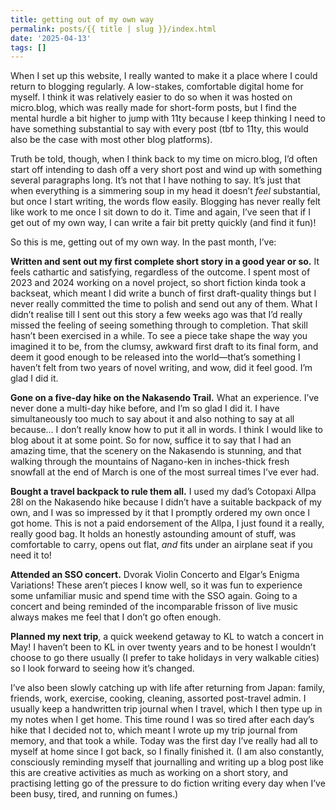 ```yaml
---
title: getting out of my own way
permalink: posts/{{ title | slug }}/index.html
date: '2025-04-13'
tags: []
---
```


When I set up this website, I really wanted to make it a place where I could return to blogging regularly. A low-stakes, comfortable digital home for myself. I think it was relatively easier to do so when it was hosted on micro.blog, which was really made for short-form posts, but I find the mental hurdle a bit higher to jump with 11ty because I keep thinking I need to have something substantial to say with every post (tbf to 11ty, this would also be the case with most other blog platforms). 

Truth be told, though, when I think back to my time on micro.blog, I’d often start off intending to dash off a very short post and wind up with something several paragraphs long. It’s not that I have nothing to say. It’s just that when everything is a simmering soup in my head it doesn’t *feel* substantial, but once I start writing, the words flow easily. Blogging has never really felt like work to me once I sit down to do it. Time and again, I’ve seen that if I get out of my own way, I can write a fair bit pretty quickly (and find it fun)!

So this is me, getting out of my own way. In the past month, I’ve:

**Written and sent out my first complete short story in a good year or so.** It feels cathartic and satisfying, regardless of the outcome. I spent most of 2023 and 2024 working on a novel project, so short fiction kinda took a backseat, which meant I did write a bunch of first draft-quality things but I never really committed the time to polish and send out any of them. What I didn’t realise till I sent out this story a few weeks ago was that I’d really missed the feeling of seeing something through to completion. That skill hasn’t been exercised in a while. To see a piece take shape the way you imagined it to be, from the clumsy, awkward first draft to its final form, and deem it good enough to be released into the world—that’s something I haven’t felt from two years of novel writing, and wow, did it feel good. I’m glad I did it.

**Gone on a five-day hike on the Nakasendo Trail.** What an experience. I’ve never done a multi-day hike before, and I’m so glad I did it. I have simultaneously too much to say about it and also nothing to say at all because… I don’t really know how to put it all in words. I think I would like to blog about it at some point. So for now, suffice it to say that I had an amazing time, that the scenery on the Nakasendo is stunning, and that walking through the mountains of Nagano-ken in inches-thick fresh snowfall at the end of March is one of the most surreal times I’ve ever had.

**Bought a travel backpack to rule them all.** I used my dad’s Cotopaxi Allpa 28l on the Nakasendo hike because I didn’t have a suitable backpack of my own, and I was so impressed by it that I promptly ordered my own once I got home. This is not a paid endorsement of the Allpa, I just found it a really, really good bag. It holds an honestly astounding amount of stuff, was comfortable to carry, opens out flat, *and* fits under an airplane seat if you need it to!

**Attended an SSO concert.** Dvorak Violin Concerto and Elgar’s Enigma Variations! These aren’t pieces I know well, so it was fun to experience some unfamiliar music and spend time with the SSO again. Going to a concert and being reminded of the incomparable frisson of live music always makes me feel that I don’t go often enough.

**Planned my next trip**, a quick weekend getaway to KL to watch a concert in May! I haven’t been to KL in over twenty years and to be honest I wouldn’t choose to go there usually (I prefer to take holidays in very walkable cities) so I look forward to seeing how it’s changed. 

I’ve also been slowly catching up with life after returning from Japan: family, friends, work, exercise, cooking, cleaning, assorted post-travel admin. I usually keep a handwritten trip journal when I travel, which I then type up in my notes when I get home. This time round I was so tired after each day’s hike that I decided not to, which meant I wrote up my trip journal from memory, and that took a while. Today was the first day I’ve really had all to myself at home since I got back, so I finally finished it. (I am also constantly, consciously reminding myself that journalling and writing up a blog post like this are creative activities as much as working on a short story, and practising letting go of the pressure to do fiction writing every day when I’ve been busy, tired, and running on fumes.)